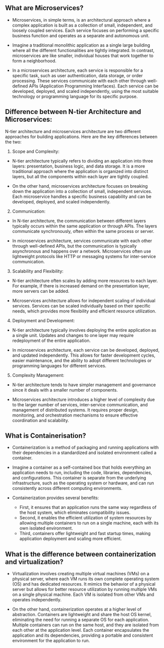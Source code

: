 ## What are Microservices?

- Microservices, in simple terms, is an architectural approach where a complex application is built as a collection of small, independent, and loosely coupled services. Each service focuses on performing a specific business function and operates as a separate and autonomous unit.


- Imagine a traditional monolithic application as a single large building where all the different functionalities are tightly integrated. In contrast, microservices are like smaller, individual houses that work together to form a neighborhood.


- In a microservices architecture, each service is responsible for a specific task, such as user authentication, data storage, or order processing. These services communicate with each other through well-defined APIs (Application Programming Interfaces). Each service can be developed, deployed, and scaled independently, using the most suitable technology or programming language for its specific purpose.

## Difference between N-tier Architecture and Microservices:

N-tier architecture and microservices architecture are two different approaches for building applications. Here are the key differences between the two:

1. Scope and Complexity:

- N-tier architecture typically refers to dividing an application into three layers: presentation, business logic, and data storage. It is a more traditional approach where the application is organized into distinct layers, but all the components within each layer are tightly coupled. 


- On the other hand, microservices architecture focuses on breaking down the application into a collection of small, independent services. Each microservice handles a specific business capability and can be developed, deployed, and scaled independently.


2. Communication: 

- In N-tier architecture, the communication between different layers typically occurs within the same application or through APIs. The layers communicate synchronously, often within the same process or server. 


- In microservices architecture, services communicate with each other through well-defined APIs, but the communication is typically asynchronous and happens over a network. Microservices often use lightweight protocols like HTTP or messaging systems for inter-service communication.


3. Scalability and Flexibility: 

- N-tier architecture often scales by adding more resources to each layer. For example, if there is increased demand on the presentation layer, more servers can be added. 


- Microservices architecture allows for independent scaling of individual services. Services can be scaled individually based on their specific needs, which provides more flexibility and efficient resource utilization.


4. Deployment and Development: 

- N-tier architecture typically involves deploying the entire application as a single unit. Updates and changes to one layer may require redeployment of the entire application. 


- In microservices architecture, each service can be developed, deployed, and updated independently. This allows for faster development cycles, easier maintenance, and the ability to adopt different technologies or programming languages for different services.


5. Complexity Management: 

- N-tier architecture tends to have simpler management and governance since it deals with a smaller number of components. 


- Microservices architecture introduces a higher level of complexity due to the larger number of services, inter-service communication, and management of distributed systems. It requires proper design, monitoring, and orchestration mechanisms to ensure effective coordination and scalability.

## What is Containerisation?

- Containerization is a method of packaging and running applications with their dependencies in a standardized and isolated environment called a container.


- Imagine a container as a self-contained box that holds everything an application needs to run, including the code, libraries, dependencies, and configurations. This container is separate from the underlying infrastructure, such as the operating system or hardware, and can run consistently across different computing environments.


- Containerization provides several benefits:

  - First, it ensures that an application runs the same way regardless of the host system, which eliminates compatibility issues. 
  - Second, it enables the efficient utilization of system resources by allowing multiple containers to run on a single machine, each with its own isolated environment. 
  - Third, containers offer lightweight and fast startup times, making application deployment and scaling more efficient.

## What is the difference between containerization and virtualization?

- Virtualization involves creating multiple virtual machines (VMs) on a physical server, where each VM runs its own complete operating system (OS) and has dedicated resources. It mimics the behavior of a physical server but allows for better resource utilization by running multiple VMs on a single physical machine. Each VM is isolated from other VMs and operates independently.


- On the other hand, containerization operates at a higher level of abstraction. Containers are lightweight and share the host OS kernel, eliminating the need for running a separate OS for each application. Multiple containers can run on the same host, and they are isolated from each other at the application level. Each container encapsulates the application and its dependencies, providing a portable and consistent environment for the application to run.






